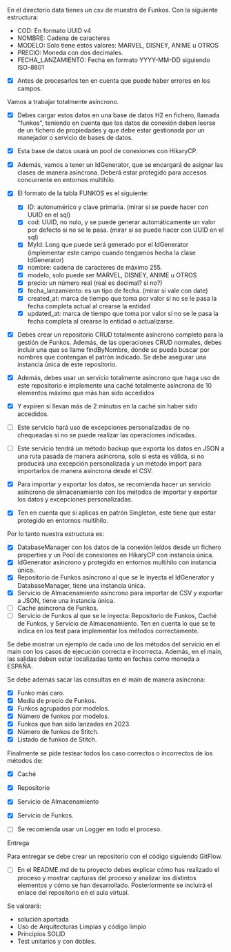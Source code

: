 En el directorio data tienes un csv de muestra de Funkos. Con la siguiente estructura:

- COD: En formato UUID v4
- NOMBRE: Cadena de caracteres
- MODELO: Solo tiene estos valores: MARVEL, DISNEY, ANIME u OTROS
- PRECIO: Moneda con dos decimales.
- FECHA_LANZAMIENTO: Fecha en formato YYYY-MM-DD siguiendo ISO-8601

- [x] Antes de procesarlos ten en cuenta que puede haber errores en los campos.

Vamos a trabajar totalmente asíncrono.

- [x] Debes cargar estos datos en una base de datos H2 en fichero, llamada "funkos", teniendo en cuenta que los datos de
  conexión deben leerse de un fichero de propiedades y que debe estar gestionada por un manejador o servicio de bases de
  datos.
- [x] Esta base de datos usará un pool de conexiones con HikaryCP.

- [x] Además, vamos a tener un IdGenerator, que se encargará de asignar las clases de manera asíncrona. Deberá estar
  protegido para accesos concurrente en entornos multihilo.

- [x] El formato de la tabla FUNKOS es el siguiente:
    - [x] ID: autonumérico y clave primaria. (mirar si se puede hacer con UUID en el sql)
    - [x] cod: UUID, no nulo, y se puede generar automáticamente un valor por defecto si no se le pasa. (mirar si se
      puede hacer con UUID en el sql)
    - [x] MyId: Long que puede será generado por el IdGenerator (implementar este campo cuando tengamos hecha la clase
      IdGenerator)
    - [x] nombre: cadena de caracteres de máximo 255.
    - [x] modelo, solo puede ser MARVEL, DISNEY, ANIME u OTROS
    - [x] precio: un número real (real es decimal? si no?)
    - [x] fecha_lanzamiento: es un tipo de fecha. (mirar si vale con date)
    - [x] created_at: marca de tiempo que toma por valor si no se le pasa la fecha completa actual al crearse la entidad
    - [x] updated_at: marca de tiempo que toma por valor si no se le pasa la fecha completa al crearse la entidad o
      actualizarse.

- [x] Debes crear un repositorio CRUD totalmente asíncrono completo para la gestión de Funkos. Además, de las
  operaciones CRUD normales, debes incluir una que se llame findByNombre, donde se pueda buscar por nombres que
  contengan el patrón indicado.
  Se debe asegurar una instancia única de este repositorio.


- [x] Además, debes usar un servicio totalmente asíncrono que haga uso de este repositorio e implemente una caché
  totalmente asíncrona de 10 elementos máximo que más han sido accedidos
- [x] Y expiren si llevan más de 2 minutos en la caché sin haber sido accedidos.
- [ ] Este servicio hará uso de excepciones personalizadas de no chequeadas si no se puede realizar las
  operaciones indicadas.

- [ ] Este servicio tendrá un método backup que exporta los datos en JSON a una ruta pasada de manera asíncrona, solo si
  esta es válida, si no producirá una excepción personalizada y un método import para importarlos de manera asíncrona
  desde el CSV.

- [x] Para importar y exportar los datos, se recomienda hacer un servicio asíncrono de almacenamiento con los métodos de
  importar y exportar los datos y excepciones personalizadas.

- [x] Ten en cuenta que si aplicas en patrón Singleton, este tiene que estar protegido en entornos multihilo.

Por lo tanto nuestra estructura es:

- [x] DatabaseManager con los datos de la conexión leídos desde un fichero properties y un Pool de conexiones en
  HikaryCP con instancia única.
- [x] IdGenerator asíncrono y protegido en entornos multihilo con instancia única.
- [x] Repositorio de Funkos asíncrono al que se le inyecta el IdGenerator y DatabaseManager, tiene una instancia única.
- [x] Servicio de Almacenamiento asíncrono para importar de CSV y exportar a JSON, tiene una instancia única.
- [ ] Cache asíncrona de Funkos.
- [ ] Servicio de Funkos al que se le inyecta: Repositorio de Funkos, Caché de Funkos, y Servicio de Almacenamiento. Ten
  en cuenta lo que se te indica en los test para implementar los métodos correctamente.

Se debe mostrar un ejemplo de cada uno de los métodos del servicio en el main con los casos de ejecución correcta e
incorrecta. Además, en el main, las salidas deben estar localizadas tanto en fechas como moneda a ESPAÑA.

Se debe además sacar las consultas en el main de manera asíncrona:

- [x] Funko más caro.
- [x] Media de precio de Funkos.
- [x] Funkos agrupados por modelos.
- [x] Número de funkos por modelos.
- [x] Funkos que han sido lanzados en 2023.
- [x] Número de funkos de Stitch.
- [x] Listado de funkos de Stitch.

Finalmente se pide testear todos los caso correctos o incorrectos de los métodos de:

- [x] Caché
- [x] Repositorio
- [x] Servicio de Almacenamiento
- [x] Servicio de Funkos.

- [ ] Se recomienda usar un Logger en todo el proceso.

Entrega

Para entregar se debe crear un repositorio con el código siguiendo GitFlow.

- [ ] En el README.md de tu proyecto debes explicar cómo has realizado el proceso y mostrar capturas del proceso y
  analizar
  los distintos elementos y cómo se han desarrollado. Posteriormente se incluirá el enlace del repositorio en el aula
  virtual.

Se valorará:

- solución aportada
- Uso de Arquitecturas Limpias y código limpio
- Principios SOLID
- Test unitarios y con dobles.